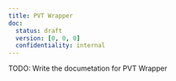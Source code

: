 ```yaml
---
title: PVT Wrapper
doc:
  status: draft
  version: [0, 0, 0]
  confidentiality: internal
---
```


TODO: Write the documetation for PVT Wrapper
